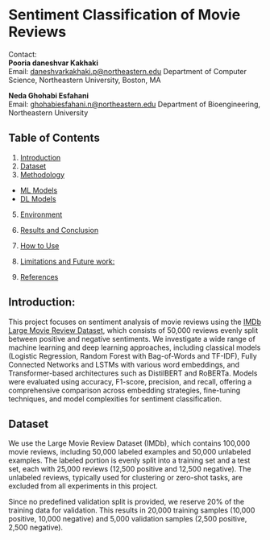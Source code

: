 # Sentiment Classification of Movie Reviews

Contact:  
**Pooria daneshvar Kakhaki**  
Email: [daneshvarkakhaki.p@northeastern.edu](mailto:daneshvarkakhaki.p@northeastern.edu)  Department of Computer Science, Northeastern University, Boston, MA

**Neda Ghohabi Esfahani**  
Email: [ghohabiesfahani.n@northeastern.edu](mailto:ghohabiesfahani.n@northeastern.edu) Department of Bioengineering, Northeastern University

## Table of Contents

1. [Introduction](#introduction)   
3. [Dataset](#dataset)
4.  [Methodology](#methodology)  
   - [ML Models](#MLmodels)  
   - [DL Models](#DLmodels)  
5. [Environment](#environment)  
 
7. [Results and Conclusion](#results-and-conclusion)  
8. [How to Use](#how-to-use)  
9. [Limitations and Future work:](#limitations-and-future-work)
10. [References](#references)  

## Introduction: 

This project focuses on sentiment analysis of movie reviews using the [IMDb Large Movie Review Dataset](https://www.kaggle.com/datasets/lakshmi25npathi/imdb-dataset-of-50k-movie-reviews?datasetId=134715&sortBy=dateRun&tab=profile), which consists of 50,000 reviews evenly split between positive and negative sentiments. We investigate a wide range of machine learning and deep learning approaches, including classical models (Logistic Regression, Random Forest with Bag-of-Words and TF-IDF), Fully Connected Networks and LSTMs with various word embeddings, and Transformer-based architectures such as DistilBERT and RoBERTa. Models were evaluated using accuracy, F1-score, precision, and recall, offering a comprehensive comparison across embedding strategies, fine-tuning techniques, and model complexities for sentiment classification.

## Dataset
We use the Large Movie Review Dataset (IMDb), which contains 100,000 movie reviews, including 50,000 labeled examples and 50,000 unlabeled examples. The labeled portion is evenly split into a training set and a test set, each with 25,000 reviews (12,500 positive and 12,500 negative). The unlabeled reviews, typically used for clustering or zero-shot tasks, are excluded from all experiments in this project.

Since no predefined validation split is provided, we reserve 20% of the training data for validation. This results in 20,000 training samples (10,000 positive, 10,000 negative) and 5,000 validation samples (2,500 positive, 2,500 negative).

